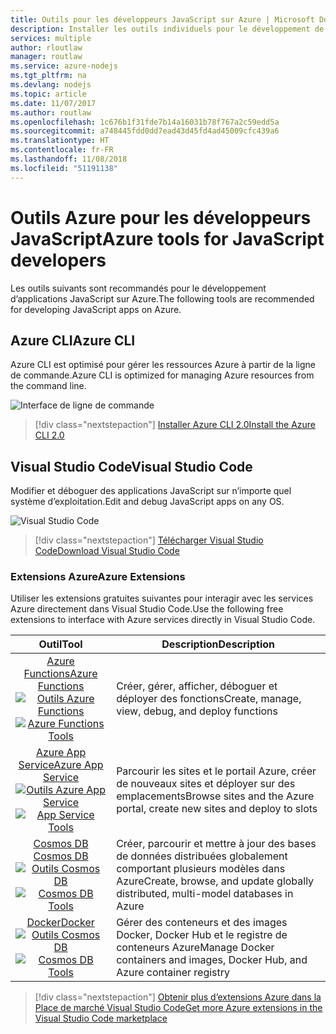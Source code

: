 ```yaml
---
title: Outils pour les développeurs JavaScript sur Azure | Microsoft Docs
description: Installer les outils individuels pour le développement de JavaScript sur Azure
services: multiple
author: rloutlaw
manager: routlaw
ms.service: azure-nodejs
ms.tgt_pltfrm: na
ms.devlang: nodejs
ms.topic: article
ms.date: 11/07/2017
ms.author: routlaw
ms.openlocfilehash: 1c676b1f31fde7b14a16031b78f767a2c59edd5a
ms.sourcegitcommit: a748445fdd0dd7ead43d45fd4ad45009cfc439a6
ms.translationtype: HT
ms.contentlocale: fr-FR
ms.lasthandoff: 11/08/2018
ms.locfileid: "51191138"
---
```

# <a name="azure-tools-for-javascript-developers"></a><span data-ttu-id="60a16-103">Outils Azure pour les développeurs JavaScript</span><span class="sxs-lookup"><span data-stu-id="60a16-103">Azure tools for JavaScript developers</span></span>
<span data-ttu-id="60a16-104">Les outils suivants sont recommandés pour le développement d’applications JavaScript sur Azure.</span><span class="sxs-lookup"><span data-stu-id="60a16-104">The following tools are recommended for developing JavaScript apps on Azure.</span></span>

## <a name="azure-cli"></a><span data-ttu-id="60a16-105">Azure CLI</span><span class="sxs-lookup"><span data-stu-id="60a16-105">Azure CLI</span></span>
<span data-ttu-id="60a16-106">Azure CLI est optimisé pour gérer les ressources Azure à partir de la ligne de commande.</span><span class="sxs-lookup"><span data-stu-id="60a16-106">Azure CLI is optimized for managing Azure resources from the command line.</span></span>

![Interface de ligne de commande](media/node-azure-tools/cli.png)
 
> [!div class="nextstepaction"]
> [<span data-ttu-id="60a16-108">Installer Azure CLI 2.0</span><span class="sxs-lookup"><span data-stu-id="60a16-108">Install the Azure CLI 2.0</span></span>](https://docs.microsoft.com/cli/azure/install-az-cli2)

## <a name="visual-studio-code"></a><span data-ttu-id="60a16-109">Visual Studio Code</span><span class="sxs-lookup"><span data-stu-id="60a16-109">Visual Studio Code</span></span>
<span data-ttu-id="60a16-110">Modifier et déboguer des applications JavaScript sur n’importe quel système d’exploitation.</span><span class="sxs-lookup"><span data-stu-id="60a16-110">Edit and debug JavaScript apps on any OS.</span></span>

![Visual Studio Code](media/node-azure-tools/vs-code.png)

> [!div class="nextstepaction"]
> [<span data-ttu-id="60a16-112">Télécharger Visual Studio Code</span><span class="sxs-lookup"><span data-stu-id="60a16-112">Download Visual Studio Code</span></span>](https://code.visualstudio.com)

### <a name="azure-extensions"></a><span data-ttu-id="60a16-113">Extensions Azure</span><span class="sxs-lookup"><span data-stu-id="60a16-113">Azure Extensions</span></span>
<span data-ttu-id="60a16-114">Utiliser les extensions gratuites suivantes pour interagir avec les services Azure directement dans Visual Studio Code.</span><span class="sxs-lookup"><span data-stu-id="60a16-114">Use the following free extensions to interface with Azure services directly in Visual Studio Code.</span></span>

| <span data-ttu-id="60a16-115">Outil</span><span class="sxs-lookup"><span data-stu-id="60a16-115">Tool</span></span> | <span data-ttu-id="60a16-116">Description</span><span class="sxs-lookup"><span data-stu-id="60a16-116">Description</span></span>  |
|:---------:|---------|
| [<span data-ttu-id="60a16-117">Azure Functions</span><span class="sxs-lookup"><span data-stu-id="60a16-117">Azure Functions</span></span>](https://marketplace.visualstudio.com/items?itemName=ms-azuretools.vscode-azurefunctions) <br> <span data-ttu-id="60a16-118">[![Outils Azure Functions](media/node-azure-tools/icon-azure-functions.png)](https://marketplace.visualstudio.com/items?itemName=ms-azuretools.vscode-azurefunctions)</span><span class="sxs-lookup"><span data-stu-id="60a16-118">[![Azure Functions Tools](media/node-azure-tools/icon-azure-functions.png)](https://marketplace.visualstudio.com/items?itemName=ms-azuretools.vscode-azurefunctions)</span></span> | <span data-ttu-id="60a16-119">Créer, gérer, afficher, déboguer et déployer des fonctions</span><span class="sxs-lookup"><span data-stu-id="60a16-119">Create, manage, view, debug, and deploy functions</span></span>|
| [<span data-ttu-id="60a16-120">Azure App Service</span><span class="sxs-lookup"><span data-stu-id="60a16-120">Azure App Service</span></span>](https://marketplace.visualstudio.com/items?itemName=ms-azuretools.vscode-azureappservice) <br> <span data-ttu-id="60a16-121">[![Outils Azure App Service](media/node-azure-tools/icon-azure-app-service.png)](https://marketplace.visualstudio.com/items?itemName=ms-azuretools.vscode-azureappservice)</span><span class="sxs-lookup"><span data-stu-id="60a16-121">[![App Service Tools](media/node-azure-tools/icon-azure-app-service.png)](https://marketplace.visualstudio.com/items?itemName=ms-azuretools.vscode-azureappservice)</span></span> | <span data-ttu-id="60a16-122">Parcourir les sites et le portail Azure, créer de nouveaux sites et déployer sur des emplacements</span><span class="sxs-lookup"><span data-stu-id="60a16-122">Browse sites and the Azure portal, create new sites and deploy to slots</span></span> |
| [<span data-ttu-id="60a16-123">Cosmos DB </span><span class="sxs-lookup"><span data-stu-id="60a16-123">Cosmos DB </span></span>](https://marketplace.visualstudio.com/items?itemName=ms-azuretools.vscode-cosmosdb)  <br> <span data-ttu-id="60a16-124">[![Outils Cosmos DB](media/node-azure-tools/icon-cosmos-db.png)](https://marketplace.visualstudio.com/items?itemName=ms-azuretools.vscode-cosmosdb)</span><span class="sxs-lookup"><span data-stu-id="60a16-124">[![Cosmos DB Tools](media/node-azure-tools/icon-cosmos-db.png)](https://marketplace.visualstudio.com/items?itemName=ms-azuretools.vscode-cosmosdb)</span></span>| <span data-ttu-id="60a16-125">Créer, parcourir et mettre à jour des bases de données distribuées globalement comportant plusieurs modèles dans Azure</span><span class="sxs-lookup"><span data-stu-id="60a16-125">Create, browse, and update globally distributed, multi-model databases in Azure</span></span> |
| [<span data-ttu-id="60a16-126">Docker</span><span class="sxs-lookup"><span data-stu-id="60a16-126">Docker</span></span>](https://marketplace.visualstudio.com/items?itemName=formulahendry.docker-explorer)   <br> <span data-ttu-id="60a16-127">[![Outils Cosmos DB](media/node-azure-tools/icon-docker.png)](https://marketplace.visualstudio.com/items?itemName=formulahendry.docker-explorer)</span><span class="sxs-lookup"><span data-stu-id="60a16-127">[![Cosmos DB Tools](media/node-azure-tools/icon-docker.png)](https://marketplace.visualstudio.com/items?itemName=formulahendry.docker-explorer)</span></span>| <span data-ttu-id="60a16-128">Gérer des conteneurs et des images Docker, Docker Hub et le registre de conteneurs Azure</span><span class="sxs-lookup"><span data-stu-id="60a16-128">Manage Docker containers and images, Docker Hub, and Azure container registry</span></span> |

> [!div class="nextstepaction"]
> [<span data-ttu-id="60a16-129">Obtenir plus d’extensions Azure dans la Place de marché Visual Studio Code</span><span class="sxs-lookup"><span data-stu-id="60a16-129">Get more Azure extensions in the Visual Studio Code marketplace</span></span>](https://marketplace.visualstudio.com/search?term=azure&target=VSCode&category=All%20categories&sortBy=Relevance)